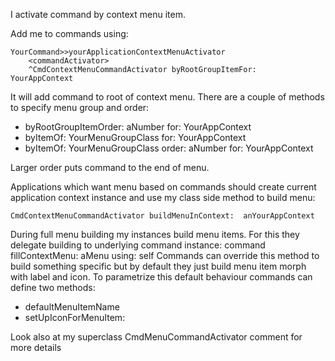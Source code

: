 I activate command by context menu item.

Add me to commands using:

	YourCommand>>yourApplicationContextMenuActivator
		<commandActivator>
		^CmdContextMenuCommandActivator byRootGroupItemFor:  YourAppContext

It will add command to root of context menu. There are a couple of methods to specify menu group and order:
- byRootGroupItemOrder: aNumber for: YourAppContext
- byItemOf: YourMenuGroupClass for: YourAppContext
- byItemOf: YourMenuGroupClass order: aNumber for: YourAppContext

Larger order puts command to the end of menu.

Applications which want menu based on commands should create current application context instance and use my class side method to build menu:

	CmdContextMenuCommandActivator buildMenuInContext:  anYourAppContext

During full menu building my instances build menu items. For this they delegate building to underlying command instance:
	command fillContextMenu: aMenu using: self
Commands  can override this method to build something specific but by default they just build menu item morph with label and icon. To parametrize this default behaviour commands can define two methods:
- defaultMenuItemName 
- setUpIconForMenuItem: 
 
Look also at my superclass CmdMenuCommandActivator comment for more details